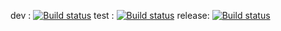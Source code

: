 dev    : [![Build status](https://build.appcenter.ms/v0.1/apps/50f7f7cd-62e3-4cf7-991b-51874473a0b4/branches/dev/badge)](https://appcenter.ms)
test   : [![Build status](https://build.appcenter.ms/v0.1/apps/50f7f7cd-62e3-4cf7-991b-51874473a0b4/branches/test/badge)](https://appcenter.ms)
release: [![Build status](https://build.appcenter.ms/v0.1/apps/50f7f7cd-62e3-4cf7-991b-51874473a0b4/branches/master/badge)](https://appcenter.ms)
